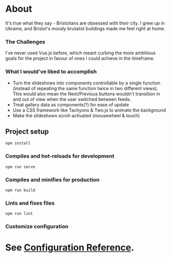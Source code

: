 
# About

It's true what they say - Bristolians are obsessed with their city. I grew up in Ukraine, and Bristol's moody brutalist buildings made me feel right at home. 

### The Challenges

I've never used Vue.js before, which meant curbing the more ambitious goals for the project in favour of ones I could achieve in the timeframe.

### What I would've liked to accomplish

- Turn the slideshows into components controllable by a single function (instead of repeating the same function twice in two different views). This would also mean the Next/Previous buttons wouldn't transition in and out of view when the user switched between feeds.
- Treat gallery data as components(?) for ease of update
- Use a CSS framework like Tachyons & Two.js to animate the background
- Make the slideshows scroll-activated (mousewheel & touch)


## Project setup
```
npm install
```

### Compiles and hot-reloads for development
```
npm run serve
```

### Compiles and minifies for production
```
npm run build
```

### Lints and fixes files
```
npm run lint
```

### Customize configuration
See [Configuration Reference](https://cli.vuejs.org/config/).
=======


